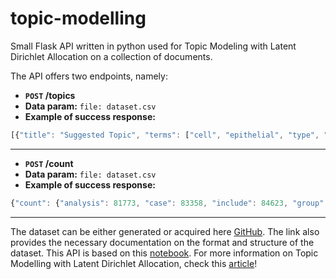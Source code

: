 # topic-modelling

Small Flask API written in python used for Topic Modeling with Latent Dirichlet Allocation on a collection of documents.

The API offers two endpoints, namely:

* **`POST` /topics**
* **Data param:** `file: dataset.csv`
* **Example of success response:**
```javascript
[{"title": "Suggested Topic", "terms": ["cell", "epithelial", "type", "epithelium", "airway", "human", "tissue", "cf", "ifn", "expression"]}, {"title": "Suggested Topic", "terms": ["patient", "hospital", "study", "group", "icu", "care", "\u00b1", "result", "day", "ed"]},...]
```

---

* **`POST` /count**
* **Data param:** `file: dataset.csv`
* **Example of success response:** 
```javascript
{"count": {"analysis": 81773, "case": 83358, "include": 84623, "group": 85330, "human": 85863, "gene": 92091, ...}}
```

---

The dataset can be either generated or acquired here [GitHub](https://www.kaggle.com/xhlulu/cord-19-eda-parse-json-and-generate-clean-csv). The link also provides the necessary documentation on the format and structure of the dataset.
This API is based on this [notebook](https://www.kaggle.com/danielwolffram/topic-modeling-finding-related-articles).
For more information on Topic Modelling with Latent Dirichlet Allocation, check this [article](https://towardsdatascience.com/topic-modeling-and-latent-dirichlet-allocation-in-python-9bf156893c24)!
